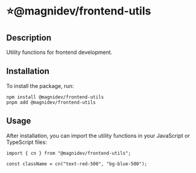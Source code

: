 # ⭐@magnidev/frontend-utils

## Description

Utility functions for frontend development.

## Installation

To install the package, run:

```
npm install @magnidev/frontend-utils
pnpm add @magnidev/frontend-utils
```

## Usage

After installation, you can import the utility functions in your JavaScript or TypeScript files:

```tsx
import { cn } from "@magnidev/frontend-utils";

const className = cn("text-red-500", "bg-blue-500");
```
